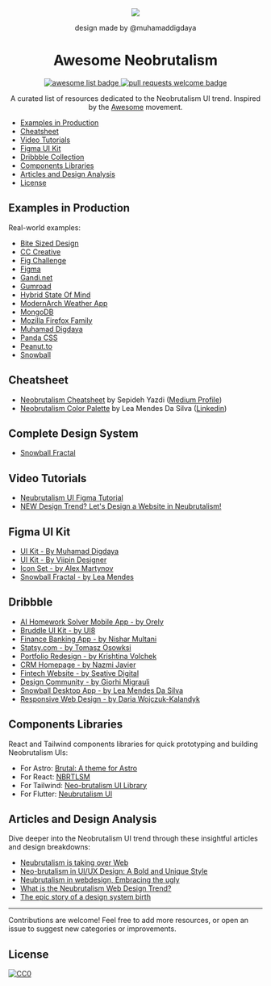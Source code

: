 
<div align="center">
<a src="https://www.muhamaddigdaya.xyz/"> <img src="https://www.muhamaddigdaya.xyz/_next/image?url=%2FKit.png&w=1920&q=75&dpl=dpl_4kCzRuuieNeKiqVb2T2vWY43LjSk" />
</a>
    <p>design made by <a src="https://github.com/muhamaddigdaya"> @muhamaddigdaya </a></p>
  <h1 align="center">Awesome Neobrutalism</h1>
  <p align="center">
    <a href="https://github.com/sindresorhus/awesome">
      <img alt="awesome list badge" src="https://cdn.rawgit.com/sindresorhus/awesome/d7305f38d29fed78fa85652e3a63e154dd8e8829/media/badge.svg">
    </a>
    <a href="http://makeapullrequest.com">
      <img alt="pull requests welcome badge" src="https://img.shields.io/badge/PRs-welcome-brightgreen.svg?style=flat">
    </a>
  </p>
  
  <p align="center">A curated list of resources dedicated to the Neobrutalism UI trend. Inspired by the <a href="https://awesome.re/">Awesome</a> movement.</p>
  
</div>

- [Examples in Production](#examples-in-production)
- [Cheatsheet](#cheatsheet)
- [Video Tutorials](#video-tutorials)
- [Figma UI Kit](#figma-ui-kit)
- [Dribbble Collection](#dribbble-collection)
- [Components Libraries](#components-libraries)
- [Articles and Design Analysis](#articles-and-design-analysis)
- [License](#license)

## Examples in Production

Real-world examples:

- [Bite Sized Design](https://www.bitesized.design/)
- [CC Creative](https://www.cccreative.design/)
- [Fig Challenge](https://www.figchallenge.com/join)
- [Figma](https://www.figma.com/about/)
- [Gandi.net](https://www.gandi.net/en-GB)
- [Gumroad](https://gumroad.com/)
- [Hybrid State Of Mind](https://www.hybridstateofmind.com/)
- [ModernArch Weather App](https://github.com/natasam/ModernArchWeatherApp#screens-)
- [MongoDB](https://www.mongodb.com/)
- [Mozilla Firefox Family](https://www.mozilla.org/en-US/firefox/family/)
- [Muhamad Digdaya](https://muhamaddigdaya.xyz/)
- [Panda CSS](https://panda-css.com/)
- [Peanut.to](https://peanut.to/)
- [Snowball](https://www.snowball.xyz/)

## Cheatsheet

- [Neobrutalism Cheatsheet](https://bafybeidgnnbwfdhbaxgh24hzzxxuxwenywkvyqitbi4d6uuudgv6xuwesm.ipfs.dweb.link/) by Sepideh Yazdi ([Medium Profile](https://medium.com/u/c2c891fcb5d9))
- [Neobrutalism Color Palette](https://cdn.dribbble.com/users/747449/screenshots/21739202/downloads/%F0%9F%8C%88Snowball-Colors.png) by Lea Mendes Da Silva ([Linkedin](https://www.linkedin.com/in/leadesign/))

## Complete Design System

- [Snowball Fractal](https://fractal.snowball.xyz/?path=/docs/fractal--documentation)

## Video Tutorials

- [Neubrutalism UI Figma Tutorial](https://www.youtube.com/watch?v=vukG6G7gQow)
- [NEW Design Trend? Let's Design a Website in Neubrutalism!](https://www.youtube.com/watch?v=uHX3oTCFJzw)

## Figma UI Kit

- [UI Kit - By Muhamad Digdaya](https://www.figma.com/community/file/1209478811951634271/neo-brutalism-ui-kit)
- [UI Kit - By Viipin Designer](https://www.figma.com/community/file/1123166854111832208/neubrutalism-ui)
- [Icon Set - by Alex Martynov ](https://www.figma.com/community/file/1092848226893690641)
- [Snowball Fractal - by Lea Mendes](https://www.figma.com/community/file/1281271374017743876)

## Dribbble

- [AI Homework Solver Mobile App - by Orely](https://dribbble.com/shots/22396887-AI-Homework-Solver-Mobile-App)
- [Bruddle UI Kit - by UI8](https://dribbble.com/shots/21279982-Bruddle-UI-Kit)
- [Finance Banking App - by Nishar Multani](https://dribbble.com/shots/20960656-Finance-Banking-App)
- [Statsy.com - by Tomasz Osowksi](https://dribbble.com/shots/19525034-Statsy-com-Neubrutalism-Landing-Page-for-our-analytics-tool)
- [Portfolio Redesign - by Krishtina Volchek](https://dribbble.com/shots/21066046-Personal-Website-Redesign-Product-Designer-Design-Mentor)
- [CRM Homepage - by Nazmi Javier](https://dribbble.com/shots/22284248-CRM-Homepage)
- [Fintech Website - by Seative Digital](https://dribbble.com/shots/20378634-Fintech-Website-Chorke-Landing-Page)
- [Design Community - by Giorhi Migrauli](https://dribbble.com/shots/19564088-Design-Community)
- [Snowball Desktop App - by Lea Mendes Da Silva](https://dribbble.com/shots/22354804-Snowball-Desktop-App-Navigation)
- [Responsive Web Design - by Daria Wojczuk-Kalandyk](https://dribbble.com/shots/21015061-Responsive-Web-Design-Neo-Brutalism)

## Components Libraries

React and Tailwind components libraries for quick prototyping and building Neobrutalism UIs:

- For Astro: [Brutal: A theme for Astro](https://github.com/eliancodes/brutal)
- For React: [NBRTLSM](https://github.com/ekmas/neobrutalism-components)
- For Tailwind: [Neo-brutalism UI Library](https://github.com/marieooq/neo-brutalism-ui-library)
- For Flutter: [Neubrutalism UI](https://github.com/deepraj02/neubrutalism_ui)

## Articles and Design Analysis

Dive deeper into the Neobrutalism UI trend through these insightful articles and design breakdowns:

- [Neubrutalism is taking over Web](https://hype4.academy/articles/design/neubrutalism-is-taking-over-web)
- [Neo-brutalism in UI/UX Design: A Bold and Unique Style](https://medium.com/@natasa.misic10/neo-brutalism-in-ui-ux-design-a-bold-and-unique-style-ac6d49e92e8f)
- [Neubrutalism in webdesign, Embracing the ugly](https://www.svgator.com/blog/neubrutalism-in-web-design-embracing-the-ugly/)
- [What is the Neubrutalism Web Design Trend?](https://webdesign.tutsplus.com/what-is-the-neubrutalism-web-design-trend--cms-41576a)
- [The epic story of a design system birth](https://medium.com/snowball-insider-the-frosty-fintech-from-the/the-epic-story-of-a-design-system-birth-%EF%B8%8F-fractal-795328952317)

---

Contributions are welcome! Feel free to add more resources, or open an issue to suggest new categories or improvements.

## License

[![CC0](https://mirrors.creativecommons.org/presskit/buttons/88x31/svg/cc-zero.svg)](https://creativecommons.org/publicdomain/zero/1.0/)
